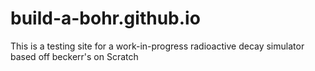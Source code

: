 # build-a-bohr.github.io
This is a testing site for a work-in-progress radioactive decay simulator based off beckerr's on Scratch
